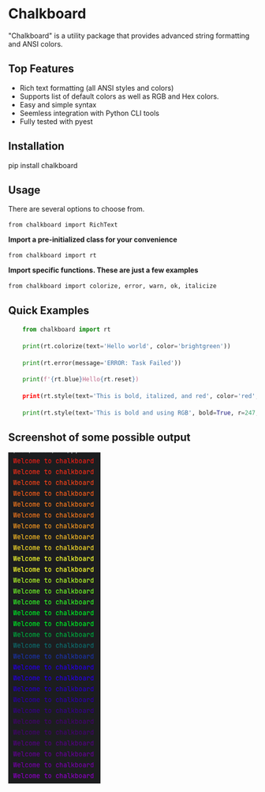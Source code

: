 # Chalkboard

"Chalkboard" is a utility package that provides advanced string formatting and ANSI colors.

## Top Features

 - Rich text formatting (all ANSI styles and colors)
 - Supports list of default colors as well as RGB and Hex colors. 
 - Easy and simple syntax
 - Seemless integration with Python CLI tools
 - Fully tested with pyest

## Installation
pip install chalkboard


## Usage

There are several options to choose from.

`from chalkboard import RichText`

**Import a pre-initialized class for your convenience**

`from chalkboard import rt`

**Import specific functions. These are just a few examples**

`from chalkboard import colorize, error, warn, ok, italicize`

## Quick Examples

```python
	from chalkboard import rt
	
	print(rt.colorize(text='Hello world', color='brightgreen'))
	
	print(rt.error(message='ERROR: Task Failed'))

	print(f'{rt.blue}Hello{rt.reset})

	print(rt.style(text='This is bold, italized, and red', color='red', bold=True, italic=True))

	print(rt.style(text='This is bold and using RGB', bold=True, r=247, g=5, b=227))

```
## Screenshot of some possible output
![Demo Output](https://raw.githubusercontent.com/KSimpson5624/chalkboard/main/assets/demo.png)
